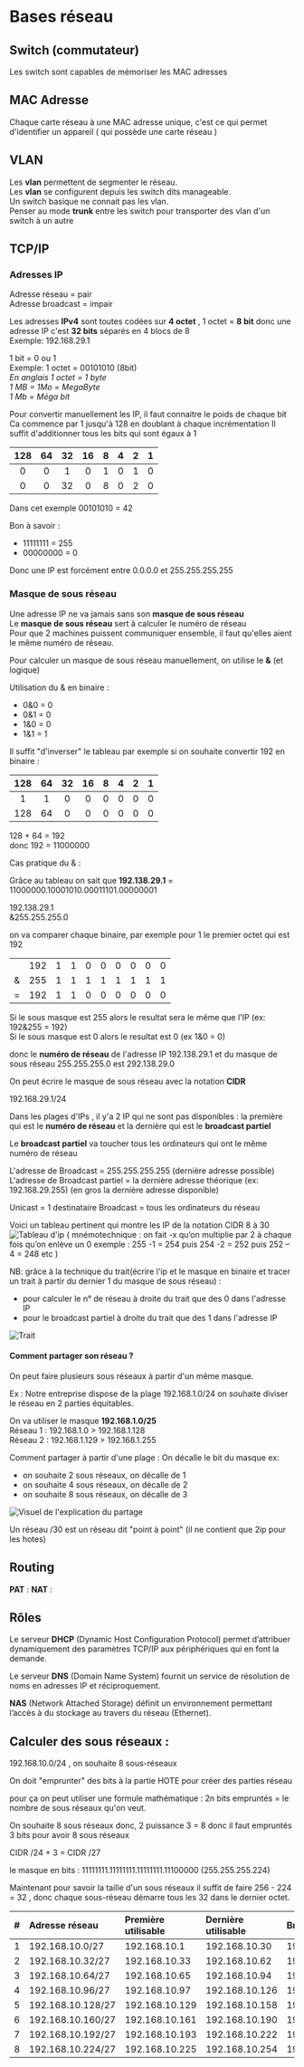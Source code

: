 # Bases réseau 

## Switch (commutateur)

Les switch sont capables de mémoriser les MAC adresses

## MAC Adresse

Chaque carte réseau à une MAC adresse unique, c'est ce qui permet d'identifier un appareil ( qui possède une carte réseau )

## VLAN

Les __vlan__ permettent de segmenter le réseau.  
Les __vlan__ se configurent depuis les switch dits manageable.  
Un switch basique ne connait pas les vlan.  
Penser au mode __trunk__ entre les switch pour transporter des vlan d'un switch à un autre  

## TCP/IP

### Adresses IP

Adresse réseau = pair  
Adresse broadcast = impair  

Les adresses __IPv4__ sont toutes codées sur __4 octet__ , 1 octet = __8 bit__ donc une adresse IP c'est __32 bits__ séparés en 4 blocs de 8  
Exemple: 192.168.29.1  

1 bit = 0 ou 1  
Exemple: 1 octet = 00101010 (8bit)  
_En anglais 1 octet = 1 byte  
1 MB = 1Mo = MegaByte  
1 Mb = Méga bit_  

Pour convertir manuellement les IP, il faut connaitre le poids de chaque bit  
Ca commence par 1 jusqu'à 128 en doublant à chaque incrémentation 
Il suffit d'additionner tous les bits qui sont égaux à 1  


|  128  |  64   |  32   |  16   |   8   |   4   |   2   |   1   |
| :---: | :---: | :---: | :---: | :---: | :---: | :---: | :---: |
|   0   |   0   |   1   |   0   |   1   |   0   |   1   |   0   |
|   0   |   0   |  32   |   0   |   8   |   0   |   2   |   0   |

Dans cet exemple 00101010 = 42

Bon à savoir :  
- 11111111 = 255
- 00000000 = 0

Donc une IP est forcément entre 0.0.0.0 et 255.255.255.255

### Masque de sous réseau

Une adresse IP ne va jamais sans son __masque de sous réseau__  
Le __masque de sous réseau__ sert à calculer le numéro de réseau  
Pour que 2 machines puissent communiquer ensemble, il faut qu'elles aient le même numéro de réseau.

Pour calculer un masque de sous réseau manuellement, on utilise le __&__ (et logique)

Utilisation du & en binaire :
- 0&0 = 0
- 0&1 = 0
- 1&0 = 0
- 1&1 = 1

Il suffit "d'inverser" le tableau par exemple si on souhaite convertir 192 en binaire :

|  128  |  64   |  32   |  16   |   8   |   4   |   2   |   1   |
| :---: | :---: | :---: | :---: | :---: | :---: | :---: | :---: |
|   1   |   1   |   0   |   0   |   0   |   0   |   0   |   0   |
|  128  |  64   |   0   |   0   |   0   |   0   |   0   |   0   |

128 + 64 = 192  
donc 192 = 11000000

Cas pratique du & :

Grâce au tableau on sait que __192.138.29.1__ = 11000000.10001010.00011101.00000001  

192.138.29.1  
&255.255.255.0

on va comparer chaque binaire, par exemple pour 1 le premier octet qui est 192

|       |       |       |       |       |       |       |       |       |       |
| :---: | :---: | :---: | :---: | :---: | :---: | :---: | :---: | :---: | :---: |
|       |  192  |   1   |   1   |   0   |   0   |   0   |   0   |   0   |   0   |
|   &   |  255  |   1   |   1   |   1   |   1   |   1   |   1   |   1   |   1   |
|   =   |  192  |   1   |   1   |   0   |   0   |   0   |   0   |   0   |   0   |


Si le sous masque est 255 alors le resultat sera le même que l'IP (ex: 192&255 = 192)  
Si le sous masque est 0 alors le resultat est 0 (ex 1&0 = 0)

donc le __numéro de réseau__ de l'adresse IP 192.138.29.1 et du masque de sous réseau 255.255.255.0 est 292.138.29.0

On peut écrire le masque de sous réseau avec la notation __CIDR__ 

192.168.29.1/24


Dans les plages d'IPs , il y'a 2 IP qui ne sont pas disponibles : la première qui est le __numéro de réseau__ et la dernière qui est le __broadcast partiel__

Le __broadcast partiel__ va toucher tous les ordinateurs qui ont le même numéro de réseau

L'adresse de Broadcast = 255.255.255.255 (dernière adresse possible)
L'adresse de Broadcast partiel = la dernière adresse théorique (ex: 192.168.29.255)
(en gros la dernière adresse disponible)

Unicast = 1 destinataire
Broadcast = tous les ordinateurs du réseau

Voici un tableau pertinent qui montre les IP de la notation CIDR 8 à 30  
![Tableau d'ip](ips.png)
( mnémotechnique : on fait -x qu’on multiplie par 2 à chaque fois qu’on enlève 
un 0 exemple : 255 -1 = 254 puis 254 -2 = 252 puis 252 – 4 = 248 etc )  


NB: grâce à la technique du trait(écrire l'ip et le masque en binaire et tracer un trait à partir du dernier 1 du masque de sous réseau) :  

- pour calculer le n° de réseau à droite du trait que des 0 dans l'adresse IP
- pour le broadcast partiel à droite du trait que des 1 dans l'adresse IP  

![Trait](exemple_du_trait.png)  

#### Comment partager son réseau  ?

On peut faire plusieurs sous réseaux à partir d'un même masque.  

Ex : Notre entreprise dispose de la plage 192.168.1.0/24 on souhaite diviser le réseau en 2 parties équitables.  

On va utiliser le masque __192.168.1.0/25__  
Réseau 1 : 192.168.1.0 > 192.168.1.128  
Réseau 2 : 192.168.1.129 > 192.168.1.255  


Comment partager à partir d'une plage :
On décalle le bit du masque ex:  
- on souhaite 2 sous réseaux, on décalle de 1  
- on souhaite 4 sous réseaux, on décalle de 2  
- on souhaite 8 sous réseaux, on décalle de 3  

 ![Visuel de l'explication du partage](sousreseau.png)

 Un réseau /30 est un réseau dit "point à point" (il ne contient que 2ip pour les hotes)

## Routing
<!-- TODO compléter pat et nat -->
__PAT__  :
__NAT__  :

## Rôles

Le serveur __DHCP__ (Dynamic Host Configuration Protocol) permet d’attribuer dynamiquement des paramètres TCP/IP aux périphériques qui en font la demande. 

Le serveur __DNS__ (Domain Name System) fournit un service de résolution de noms en adresses IP et réciproquement.

__NAS__ (Network Attached Storage) définit un environnement permettant l’accès à du stockage au travers du réseau (Ethernet).


## Calculer des sous réseaux :

192.168.10.0/24 , on souhaite 8 sous-réseaux

On doit "emprunter" des bits à la partie HOTE pour créer des parties réseau

pour ça on peut utiliser une formule mathématique : 2n bits empruntés = le nombre de sous réseaux qu'on veut.  

On souhaite 8 sous réseaux donc, 2 puissance 3 = 8 donc il faut empruntés 3 bits pour avoir 8 sous réseaux  

CIDR /24 + 3 = CIDR /27  

le masque en bits : 11111111.11111111.11111111.11100000 (255.255.255.224)

Maintenant pour savoir la taille d'un sous réseaux il suffit de faire 256 - 224 = 32 , donc chaque sous-réseau démarre tous les 32 dans le dernier octet.

|    # | Adresse réseau    | Première utilisable | Dernière utilisable | Broadcast      |
| ---: | :---------------- | :------------------ | :------------------ | :------------- |
|    1 | 192.168.10.0/27   | 192.168.10.1        | 192.168.10.30       | 192.168.10.31  |
|    2 | 192.168.10.32/27  | 192.168.10.33       | 192.168.10.62       | 192.168.10.63  |
|    3 | 192.168.10.64/27  | 192.168.10.65       | 192.168.10.94       | 192.168.10.95  |
|    4 | 192.168.10.96/27  | 192.168.10.97       | 192.168.10.126      | 192.168.10.127 |
|    5 | 192.168.10.128/27 | 192.168.10.129      | 192.168.10.158      | 192.168.10.159 |
|    6 | 192.168.10.160/27 | 192.168.10.161      | 192.168.10.190      | 192.168.10.191 |
|    7 | 192.168.10.192/27 | 192.168.10.193      | 192.168.10.222      | 192.168.10.223 |
|    8 | 192.168.10.224/27 | 192.168.10.225      | 192.168.10.254      | 192.168.10.255 |
